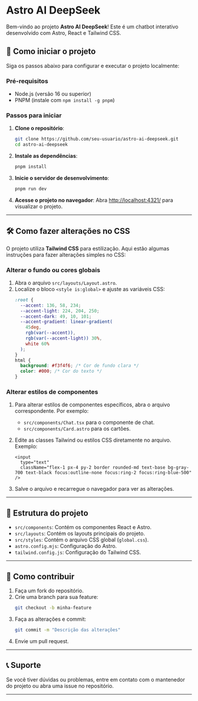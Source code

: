 # Astro AI DeepSeek

Bem-vindo ao projeto **Astro AI DeepSeek**! Este é um chatbot interativo desenvolvido com Astro, React e Tailwind CSS.

## 🚀 Como iniciar o projeto

Siga os passos abaixo para configurar e executar o projeto localmente:

### Pré-requisitos
- Node.js (versão 16 ou superior)
- PNPM (instale com `npm install -g pnpm`)

### Passos para iniciar
1. **Clone o repositório**:
   ```bash
   git clone https://github.com/seu-usuario/astro-ai-deepseek.git
   cd astro-ai-deepseek
   ```

2. **Instale as dependências**:
   ```bash
   pnpm install
   ```

3. **Inicie o servidor de desenvolvimento**:
   ```bash
   pnpm run dev
   ```

4. **Acesse o projeto no navegador**:
   Abra [ http://localhost:4321/](http://localhost:3000) para visualizar o projeto.

---

## 🛠️ Como fazer alterações no CSS

O projeto utiliza **Tailwind CSS** para estilização. Aqui estão algumas instruções para fazer alterações simples no CSS:

### Alterar o fundo ou cores globais
1. Abra o arquivo `src/layouts/Layout.astro`.
2. Localize o bloco `<style is:global>` e ajuste as variáveis CSS:
   ```css
   :root {
     --accent: 136, 58, 234;
     --accent-light: 224, 204, 250;
     --accent-dark: 49, 10, 101;
     --accent-gradient: linear-gradient(
       45deg,
       rgb(var(--accent)),
       rgb(var(--accent-light)) 30%,
       white 60%
     );
   }
   html {
     background: #f3f4f6; /* Cor de fundo clara */
     color: #000; /* Cor do texto */
   }
   ```

### Alterar estilos de componentes
1. Para alterar estilos de componentes específicos, abra o arquivo correspondente. Por exemplo:
   - `src/components/Chat.tsx` para o componente de chat.
   - `src/components/Card.astro` para os cartões.

2. Edite as classes Tailwind ou estilos CSS diretamente no arquivo. Exemplo:
   ```tsx
   <input
     type="text"
     className="flex-1 px-4 py-2 border rounded-md text-base bg-gray-700 text-black focus:outline-none focus:ring-2 focus:ring-blue-500"
   />
   ```

3. Salve o arquivo e recarregue o navegador para ver as alterações.

---

## 📂 Estrutura do projeto

- `src/components`: Contém os componentes React e Astro.
- `src/layouts`: Contém os layouts principais do projeto.
- `src/styles`: Contém o arquivo CSS global (`global.css`).
- `astro.config.mjs`: Configuração do Astro.
- `tailwind.config.js`: Configuração do Tailwind CSS.

---

## 🧩 Como contribuir

1. Faça um fork do repositório.
2. Crie uma branch para sua feature:
   ```bash
   git checkout -b minha-feature
   ```
3. Faça as alterações e commit:
   ```bash
   git commit -m "Descrição das alterações"
   ```
4. Envie um pull request.

---

## 📞 Suporte

Se você tiver dúvidas ou problemas, entre em contato com o mantenedor do projeto ou abra uma issue no repositório.

---
